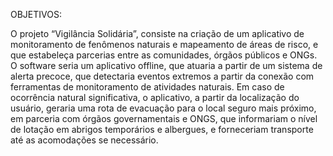 OBJETIVOS:

O projeto “Vigilância Solidária”, consiste na criação de um aplicativo de monitoramento de fenômenos naturais e mapeamento de áreas de risco, e que estabeleça parcerias entre as comunidades, 
órgãos públicos e ONGs.
O software seria um aplicativo offline, que atuaria a partir de um sistema de alerta precoce, que detectaria eventos extremos a partir da conexão com ferramentas de monitoramento de 
atividades naturais.
Em caso de ocorrência natural significativa, o aplicativo, a partir da localização do usuário, geraria uma rota de evacuação para o local seguro mais próximo, em parceria com órgãos 
governamentais e ONGS, que informariam o nível de lotação em abrigos temporários e albergues, e forneceriam transporte até as acomodações se necessário. 


